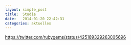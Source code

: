 ```yaml
---
layout: simple_post
title:  Studie
date:   2014-01-20 22:42:31
categories: aktuelles
---
```


https://twitter.com/rubygems/status/425189329263005696
